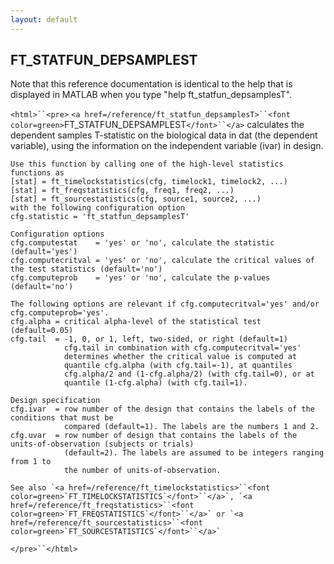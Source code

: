```yaml
---
layout: default
---
```


##  FT_STATFUN_DEPSAMPLEST

Note that this reference documentation is identical to the help that is displayed in MATLAB when you type "help ft_statfun_depsamplesT".

`<html>``<pre>`
    `<a href=/reference/ft_statfun_depsamplesT>``<font color=green>`FT_STATFUN_DEPSAMPLEST`</font>``</a>` calculates the dependent samples T-statistic on the
    biological data in dat (the dependent variable), using the information on the
    independent variable (ivar) in design.
 
    Use this function by calling one of the high-level statistics functions as
    [stat] = ft_timelockstatistics(cfg, timelock1, timelock2, ...)
    [stat] = ft_freqstatistics(cfg, freq1, freq2, ...)
    [stat] = ft_sourcestatistics(cfg, source1, source2, ...)
    with the following configuration option
    cfg.statistic = 'ft_statfun_depsamplesT'
 
    Configuration options
    cfg.computestat    = 'yes' or 'no', calculate the statistic (default='yes')
    cfg.computecritval = 'yes' or 'no', calculate the critical values of the test statistics (default='no')
    cfg.computeprob    = 'yes' or 'no', calculate the p-values (default='no')
 
    The following options are relevant if cfg.computecritval='yes' and/or
    cfg.computeprob='yes'.
    cfg.alpha = critical alpha-level of the statistical test (default=0.05)
    cfg.tail  = -1, 0, or 1, left, two-sided, or right (default=1)
                cfg.tail in combination with cfg.computecritval='yes'
                determines whether the critical value is computed at
                quantile cfg.alpha (with cfg.tail=-1), at quantiles
                cfg.alpha/2 and (1-cfg.alpha/2) (with cfg.tail=0), or at
                quantile (1-cfg.alpha) (with cfg.tail=1).
 
    Design specification
    cfg.ivar  = row number of the design that contains the labels of the conditions that must be
                compared (default=1). The labels are the numbers 1 and 2.
    cfg.uvar  = row number of design that contains the labels of the units-of-observation (subjects or trials)
                (default=2). The labels are assumed to be integers ranging from 1 to
                the number of units-of-observation.
 
    See also `<a href=/reference/ft_timelockstatistics>``<font color=green>`FT_TIMELOCKSTATISTICS`</font>``</a>`, `<a href=/reference/ft_freqstatistics>``<font color=green>`FT_FREQSTATISTICS`</font>``</a>` or `<a href=/reference/ft_sourcestatistics>``<font color=green>`FT_SOURCESTATISTICS`</font>``</a>`
`</pre>``</html>`

